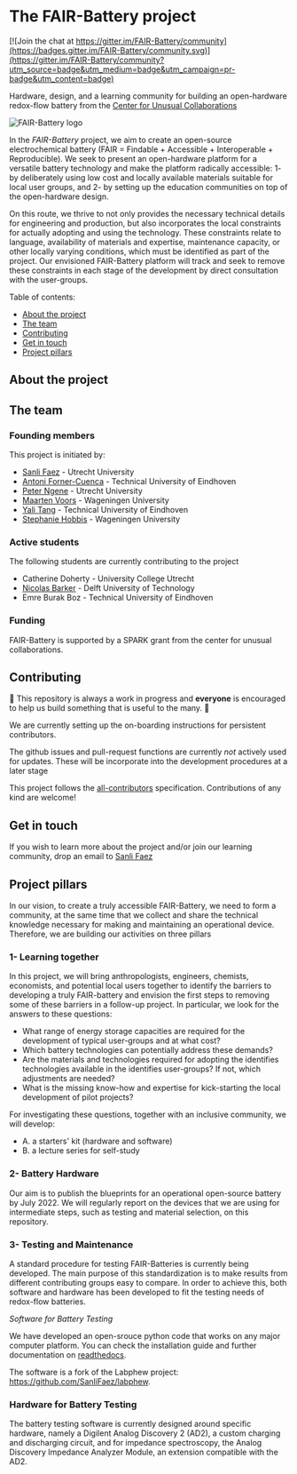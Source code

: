 # The FAIR-Battery project

[![Join the chat at https://gitter.im/FAIR-Battery/community](https://badges.gitter.im/FAIR-Battery/community.svg)](https://gitter.im/FAIR-Battery/community?utm_source=badge&utm_medium=badge&utm_campaign=pr-badge&utm_content=badge)


Hardware, design, and a learning community for building an open-hardware redox-flow battery from the [Center for Unusual Collaborations](https://www.unusualcollaborations.com/)

![FAIR-Battery logo](https://github.com/SanliFaez/FAIR-Battery/blob/main/docs/_static/fair-battery_logo.png)

In the _FAIR-Battery_ project, we aim to create an open-source electrochemical battery (FAIR = Findable + Accessible + Interoperable + Reproducible).
We seek to present an open-hardware platform for a versatile battery technology and make the platform radically accessible:
1- by deliberately using low cost and locally available materials suitable for local user groups, and
2- by setting up the education communities on top of the open-hardware design.

On this route, we thrive to not only provides the necessary technical details for engineering and production, but also incorporates the local constraints for actually adopting and using the technology.
These constraints relate to language, availability of materials and expertise, maintenance capacity, or other locally varying conditions, which must be identified as part of the project.
Our envisioned FAIR-Battery platform will track and seek to remove these constraints in each stage of the development by direct consultation with the user-groups.


Table of contents:

- [About the project](#about-the-project)
- [The team](#the-team)
- [Contributing](#contributing)
- [Get in touch](#get-in-touch)
- [Project pillars](#project-pillars)


## About the project

## The team

### Founding members

This project is initiated by:

- [Sanli Faez](sanlifaez.github.io/) - Utrecht University
- [Antoni Forner-Cuenca](https://www.fornercuencaresearch.com/) - Technical University of Eindhoven
- [Peter Ngene](https://www.uu.nl/staff/PNgene) - Utrecht University
- [Maarten Voors](https://www.wur.nl/nl/Personen/Maarten-dr.ir.-MJ-Maarten-Voors.htm) - Wageningen University
- [Yali Tang](https://www.tue.nl/en/research/researchers/yali-tang/) - Technical University of Eindhoven
- [Stephanie Hobbis](https://stephaniehobbis.com/) - Wageningen University

### Active students

The following students are currently contributing to the project

- Catherine Doherty - University College Utrecht
- [Nicolas Barker](https://github.com/Cinbarker) - Delft University of Technology
- Emre Burak Boz - Technical University of Eindhoven

### Funding
FAIR-Battery is supported by a SPARK grant from the center for unusual collaborations.

## Contributing

:construction: This repository is always a work in progress and **everyone** is encouraged to help us build something that is useful to the many. :construction:

We are currently setting up the on-boarding instructions for persistent contributors.

The github issues and pull-request functions are currently _not_ actively used for updates.
These will be incorporate into the development procedures at a later stage

This project follows the [all-contributors](https://github.com/all-contributors/all-contributors) specification.
Contributions of any kind are welcome!

## Get in touch

If you wish to learn more about the project and/or join our learning community, drop an email to [Sanli Faez](mailto:s.faez@uu.nl)

## Project pillars

In our vision, to create a truly accessible FAIR-Battery, we need to form a community, at the same time that we collect and share the technical knowledge necessary for making and maintaining an operational device.
Therefore, we are building our activities on three pillars

### 1- Learning together

In this project, we will bring anthropologists, engineers, chemists,
 economists, and potential local users together to identify the barriers to developing a truly FAIR-battery and envision the first steps to removing some of these barriers in a follow-up project.
In particular, we look for the answers to these questions:
- What range of energy storage capacities are required for the development of typical user-groups and at what cost?
- Which battery technologies can potentially address these demands?
- Are the materials and technologies required for adopting the identifies technologies available in the identifies user-groups? If not, which adjustments are needed?
- What is the missing know-how and expertise for kick-starting the local development of pilot projects?

For investigating these questions, together with an inclusive community, we will develop:
- A. a starters' kit (hardware and software)
- B. a lecture series for self-study


### 2- Battery Hardware

Our aim is to publish the blueprints for an operational open-source battery by July 2022.
We will regularly report on the devices that we are using for intermediate steps, such as testing and material selection, on this repository.

### 3- Testing and Maintenance

A standard procedure for testing FAIR-Batteries is currently being developed. The main purpose of this standardization is to make
results from different contributing groups easy to compare. In order to achieve this, both software and hardware has been developed to fit the testing needs of redox-flow batteries.

_Software for Battery Testing_

We have developed an open-srouce python code that works on any major computer platform.
You can check the installation guide and further documentation on [readthedocs](https://fair-battery.readthedocs.io/en/latest/index.html).

The software is a fork of the Labphew project: https://github.com/SanliFaez/labphew.

### Hardware for Battery Testing

The battery testing software is currently designed around specific hardware, namely a Digilent Analog Discovery 2 (AD2),
a custom charging and discharging circuit, and for impedance spectroscopy, the Analog Discovery Impedance Analyzer
Module, an extension compatible with the AD2. 

